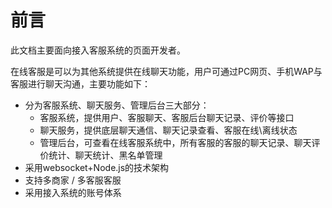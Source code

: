 # 前言

此文档主要面向接入客服系统的页面开发者。

在线客服是可以为其他系统提供在线聊天功能，用户可通过PC网页、手机WAP与客服进行聊天沟通，主要功能如下：

* 分为客服系统、聊天服务、管理后台三大部分：
  * 客服系统，提供用户、客服聊天、客服后台聊天记录、评价等接口
  * 聊天服务，提供底层聊天通信、聊天记录查看、客服在线\离线状态
  * 管理后台，可查看在线客服系统中，所有客服的客服的聊天记录、聊天评价统计、聊天统计、黑名单管理
* 采用websocket+Node.js的技术架构
* 支持多商家 / 多客服客服
* 采用接入系统的账号体系 


